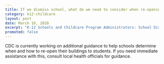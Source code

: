 ```yaml
---
title: If we dismiss school, what do we need to consider when re-opening the building to students?
category: k12-childcare
layout: post
date: March 16, 2020
excerpt: "K-12 Schools and Childcare Program Administrators: School Dismissals"
promoted: false
---
```


CDC is currently working on additional guidance to help schools determine when and how to re-open their buildings to students. If you need immediate assistance with this, consult local health officials for guidance.
